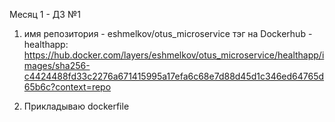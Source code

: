 Месяц 1 - ДЗ №1

1. имя репозитория - eshmelkov/otus_microservice тэг на Dockerhub - healthapp: 
https://hub.docker.com/layers/eshmelkov/otus_microservice/healthapp/images/sha256-c4424488fd33c2276a671415995a17efa6c68e7d88d45d1c346ed64765d65b6c?context=repo  


2. Прикладываю dockerfile
